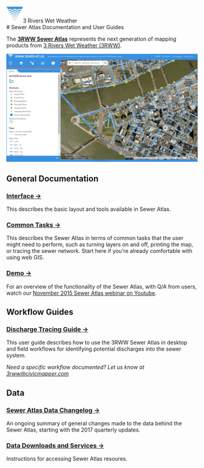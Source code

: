 <br>
<span id="trww-brand"><img src="img/3rww_logo_symbol_thumb_clear.png" class="logo">3 Rivers Wet Weather</span>
<br>
# Sewer Atlas Documentation and User Guides

The **[3RWW Sewer Atlas](http://mds.3riverswetweather.org/atlas/rsi)** represents the next generation of mapping products from [3 Rivers Wet Weather (3RWW)](http://www.3riverswetweather.org).

![Sewer Atlas interface](img/ui/Slide6.JPG)

## General Documentation

### [Interface &rarr;](help_rsi_ui.md)
This describes the basic layout and tools available in Sewer Atlas.
### [Common Tasks &rarr;](help_rsi_tasks.md)
This describes the Sewer Atlas in terms of common tasks that the user might need to perform, such as turning layers on and off, printing the map, or tracing the sewer network. Start here if you're already comfortable with using web GIS.
### [Demo &rarr; ](https://www.youtube.com/watch?v=UO1S4CFOxdI)
For an overview of the functionality of the Sewer Atlas, with Q/A from users, watch our [November 2015 Sewer Atlas webinar on Youtube](https://www.youtube.com/watch?v=UO1S4CFOxdI).

## Workflow Guides

### [Discharge Tracing Guide &rarr;](guide_rsi_trace.md)
This user guide describes how to use the 3RWW Sewer Atlas in desktop and field workflows for identifying potential discharges into the sewer system.

*Need a specific workflow documented? Let us know at [3rww@civicmapper.com](mailto:3rww@civicmapper.com)*


## Data

### [Sewer Atlas Data Changelog &rarr;](changelog.md)
An ongoing summary of general changes made to the data behind the Sewer Atlas, starting with the 2017 quarterly updates.

### [Data Downloads and Services &rarr;](services_and_downloads.md)
Instructions for accessing Sewer Atlas resoures.
